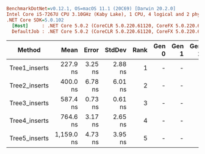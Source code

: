 ``` ini

BenchmarkDotNet=v0.12.1, OS=macOS 11.1 (20C69) [Darwin 20.2.0]
Intel Core i5-7267U CPU 3.10GHz (Kaby Lake), 1 CPU, 4 logical and 2 physical cores
.NET Core SDK=5.0.102
  [Host]     : .NET Core 5.0.2 (CoreCLR 5.0.220.61120, CoreFX 5.0.220.61120), X64 RyuJIT
  DefaultJob : .NET Core 5.0.2 (CoreCLR 5.0.220.61120, CoreFX 5.0.220.61120), X64 RyuJIT


```
|        Method |       Mean |   Error |  StdDev | Rank | Gen 0 | Gen 1 | Gen 2 | Allocated |
|-------------- |-----------:|--------:|--------:|-----:|------:|------:|------:|----------:|
| Tree1_inserts |   227.9 ns | 3.25 ns | 2.88 ns |    1 |     - |     - |     - |         - |
| Tree2_inserts |   400.0 ns | 6.78 ns | 6.01 ns |    2 |     - |     - |     - |         - |
| Tree3_inserts |   587.4 ns | 0.73 ns | 0.61 ns |    3 |     - |     - |     - |         - |
| Tree4_inserts |   764.6 ns | 3.17 ns | 2.65 ns |    4 |     - |     - |     - |         - |
| Tree5_inserts | 1,159.0 ns | 4.73 ns | 3.95 ns |    5 |     - |     - |     - |         - |
